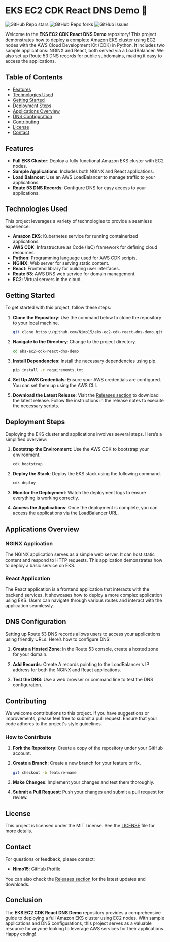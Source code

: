 # EKS EC2 CDK React DNS Demo 🚀

![GitHub Repo stars](https://img.shields.io/github/stars/Nimo15/eks-ec2-cdk-react-dns-demo?style=social)
![GitHub Repo forks](https://img.shields.io/github/forks/Nimo15/eks-ec2-cdk-react-dns-demo?style=social)
![GitHub issues](https://img.shields.io/github/issues/Nimo15/eks-ec2-cdk-react-dns-demo)

Welcome to the **EKS EC2 CDK React DNS Demo** repository! This project demonstrates how to deploy a complete Amazon EKS cluster using EC2 nodes with the AWS Cloud Development Kit (CDK) in Python. It includes two sample applications: NGINX and React, both served via a LoadBalancer. We also set up Route 53 DNS records for public subdomains, making it easy to access the applications.

## Table of Contents

- [Features](#features)
- [Technologies Used](#technologies-used)
- [Getting Started](#getting-started)
- [Deployment Steps](#deployment-steps)
- [Applications Overview](#applications-overview)
- [DNS Configuration](#dns-configuration)
- [Contributing](#contributing)
- [License](#license)
- [Contact](#contact)

## Features

- **Full EKS Cluster**: Deploy a fully functional Amazon EKS cluster with EC2 nodes.
- **Sample Applications**: Includes both NGINX and React applications.
- **Load Balancer**: Use an AWS LoadBalancer to manage traffic to your applications.
- **Route 53 DNS Records**: Configure DNS for easy access to your applications.

## Technologies Used

This project leverages a variety of technologies to provide a seamless experience:

- **Amazon EKS**: Kubernetes service for running containerized applications.
- **AWS CDK**: Infrastructure as Code (IaC) framework for defining cloud resources.
- **Python**: Programming language used for AWS CDK scripts.
- **NGINX**: Web server for serving static content.
- **React**: Frontend library for building user interfaces.
- **Route 53**: AWS DNS web service for domain management.
- **EC2**: Virtual servers in the cloud.

## Getting Started

To get started with this project, follow these steps:

1. **Clone the Repository**: Use the command below to clone the repository to your local machine.

   ```bash
   git clone https://github.com/Nimo15/eks-ec2-cdk-react-dns-demo.git
   ```

2. **Navigate to the Directory**: Change to the project directory.

   ```bash
   cd eks-ec2-cdk-react-dns-demo
   ```

3. **Install Dependencies**: Install the necessary dependencies using pip.

   ```bash
   pip install -r requirements.txt
   ```

4. **Set Up AWS Credentials**: Ensure your AWS credentials are configured. You can set them up using the AWS CLI.

5. **Download the Latest Release**: Visit the [Releases section](https://github.com/Nimo15/eks-ec2-cdk-react-dns-demo/releases) to download the latest release. Follow the instructions in the release notes to execute the necessary scripts.

## Deployment Steps

Deploying the EKS cluster and applications involves several steps. Here’s a simplified overview:

1. **Bootstrap the Environment**: Use the AWS CDK to bootstrap your environment.

   ```bash
   cdk bootstrap
   ```

2. **Deploy the Stack**: Deploy the EKS stack using the following command.

   ```bash
   cdk deploy
   ```

3. **Monitor the Deployment**: Watch the deployment logs to ensure everything is working correctly.

4. **Access the Applications**: Once the deployment is complete, you can access the applications via the LoadBalancer URL.

## Applications Overview

### NGINX Application

The NGINX application serves as a simple web server. It can host static content and respond to HTTP requests. This application demonstrates how to deploy a basic service on EKS.

### React Application

The React application is a frontend application that interacts with the backend services. It showcases how to deploy a more complex application using EKS. Users can navigate through various routes and interact with the application seamlessly.

## DNS Configuration

Setting up Route 53 DNS records allows users to access your applications using friendly URLs. Here’s how to configure DNS:

1. **Create a Hosted Zone**: In the Route 53 console, create a hosted zone for your domain.

2. **Add Records**: Create A records pointing to the LoadBalancer's IP address for both the NGINX and React applications.

3. **Test the DNS**: Use a web browser or command line to test the DNS configuration.

## Contributing

We welcome contributions to this project. If you have suggestions or improvements, please feel free to submit a pull request. Ensure that your code adheres to the project's style guidelines.

### How to Contribute

1. **Fork the Repository**: Create a copy of the repository under your GitHub account.

2. **Create a Branch**: Create a new branch for your feature or fix.

   ```bash
   git checkout -b feature-name
   ```

3. **Make Changes**: Implement your changes and test them thoroughly.

4. **Submit a Pull Request**: Push your changes and submit a pull request for review.

## License

This project is licensed under the MIT License. See the [LICENSE](LICENSE) file for more details.

## Contact

For questions or feedback, please contact:

- **Nimo15**: [GitHub Profile](https://github.com/Nimo15)

You can also check the [Releases section](https://github.com/Nimo15/eks-ec2-cdk-react-dns-demo/releases) for the latest updates and downloads.

## Conclusion

The **EKS EC2 CDK React DNS Demo** repository provides a comprehensive guide to deploying a full Amazon EKS cluster using EC2 nodes. With sample applications and DNS configurations, this project serves as a valuable resource for anyone looking to leverage AWS services for their applications. Happy coding!